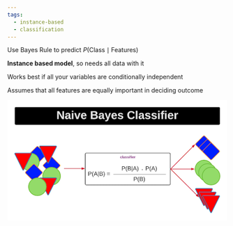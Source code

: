 ```yaml
---
tags:
  - instance-based
  - classification
---
```

Use Bayes Rule to predict $P(\text{Class} \mid \text{Features})$

**Instance based model**, so needs all data with it

Works best if all your variables are conditionally independent

Assumes that all features are equally important in deciding outcome

![naive_bayes](naive_bayes.png)